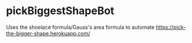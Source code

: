 # pickBiggestShapeBot
Uses the shoelace formula/Gauss's area formula to automate https://pick-the-bigger-shape.herokuapp.com/
